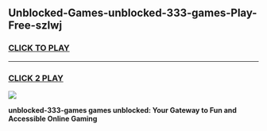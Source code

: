 
## Unblocked-Games-unblocked-333-games-Play-Free-szlwj
<h3>
<a href="https://premium76.site?title=unblocked-333-games&ref=23A">CLICK TO PLAY</a></h3>
<hr>

<h3>
<a href="https://premium76.site?title=unblocked-333-games&ref=23A">CLICK 2 PLAY</a>
  
</h3>

<a href="https://premium76.site?title=unblocked-333-games&ref=23A"><img src="https://clearcache.store/games.png"></a>


**unblocked-333-games games unblocked: Your Gateway to Fun and Accessible Online Gaming**
